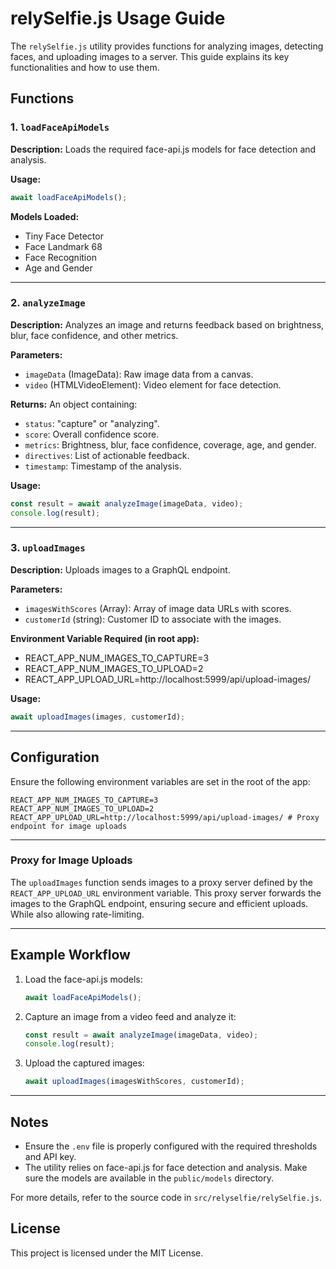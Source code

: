 # relySelfie.js Usage Guide

The `relySelfie.js` utility provides functions for analyzing images, detecting faces, and uploading images to a server. This guide explains its key functionalities and how to use them.

## Functions

### 1. `loadFaceApiModels`

**Description:**
Loads the required face-api.js models for face detection and analysis.

**Usage:**
```javascript
await loadFaceApiModels();
```

**Models Loaded:**
- Tiny Face Detector
- Face Landmark 68
- Face Recognition
- Age and Gender

---

### 2. `analyzeImage`

**Description:**
Analyzes an image and returns feedback based on brightness, blur, face confidence, and other metrics.

**Parameters:**
- `imageData` (ImageData): Raw image data from a canvas.
- `video` (HTMLVideoElement): Video element for face detection.

**Returns:**
An object containing:
- `status`: "capture" or "analyzing".
- `score`: Overall confidence score.
- `metrics`: Brightness, blur, face confidence, coverage, age, and gender.
- `directives`: List of actionable feedback.
- `timestamp`: Timestamp of the analysis.

**Usage:**
```javascript
const result = await analyzeImage(imageData, video);
console.log(result);
```

---

### 3. `uploadImages`

**Description:**
Uploads images to a GraphQL endpoint.

**Parameters:**
- `imagesWithScores` (Array): Array of image data URLs with scores.
- `customerId` (string): Customer ID to associate with the images.

**Environment Variable Required (in root app):**
- REACT_APP_NUM_IMAGES_TO_CAPTURE=3
- REACT_APP_NUM_IMAGES_TO_UPLOAD=2
- REACT_APP_UPLOAD_URL=http://localhost:5999/api/upload-images/

**Usage:**
```javascript
await uploadImages(images, customerId);
```

---

## Configuration

Ensure the following environment variables are set in the root of the app:

```env
REACT_APP_NUM_IMAGES_TO_CAPTURE=3
REACT_APP_NUM_IMAGES_TO_UPLOAD=2
REACT_APP_UPLOAD_URL=http://localhost:5999/api/upload-images/ # Proxy endpoint for image uploads
```

---

### Proxy for Image Uploads

The `uploadImages` function sends images to a proxy server defined by the `REACT_APP_UPLOAD_URL` environment variable. This proxy server forwards the images to the GraphQL endpoint, ensuring secure and efficient uploads. While also allowing rate-limiting.

---

## Example Workflow

1. Load the face-api.js models:
   ```javascript
   await loadFaceApiModels();
   ```

2. Capture an image from a video feed and analyze it:
   ```javascript
   const result = await analyzeImage(imageData, video);
   console.log(result);
   ```

3. Upload the captured images:
   ```javascript
   await uploadImages(imagesWithScores, customerId);
   ```

---

## Notes

- Ensure the `.env` file is properly configured with the required thresholds and API key.
- The utility relies on face-api.js for face detection and analysis. Make sure the models are available in the `public/models` directory.

For more details, refer to the source code in `src/relyselfie/relySelfie.js`.


## License

This project is licensed under the MIT License.